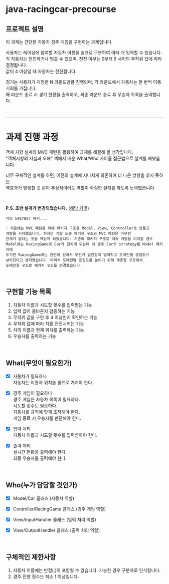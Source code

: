 # java-racingcar-precourse
## 프로젝트 설명
이 과제는 간단한 자동차 경주 게임을 구현하는 과제입니다.

사용자는 레이싱에 참여할 자동차 이름을 쉼표로 구분하여 여러 개 입력할 수 있습니다.  
각 자동차는 전진하거나 멈출 수 있으며, 전진 여부는 0부터 9 사이의 무작위 값에 따라 결정됩니다.  
값이 4 이상일 때 자동차는 전진합니다.

경기는 사용자가 지정한 N 라운드만큼 진행되며, 각 라운드에서 자동차는 한 번씩 이동 기회를 가집니다.  
매 라운드 종료 시 경기 현황을 출력하고, 최종 라운드 종료 후 우승자 목록을 출력합니다.



<br>

- - -

# 과제 진행 과정

객체 지향 설계와 MVC 패턴을 활용하여 과제를 해결해 볼 생각입니다.  
"객체지향의 사실과 오해" 책에서 배운 What/Who 사이클 접근법으로 설계를 해봤습니다.  

너무 구체적인 설계를 하면, 이전의 설계에 지나치게 의존하여 더 나은 방향을 찾지 못하는  
역효과가 발생할 것 같아 추상적이라도 역할이 확실한 설계를 하도록 노력했습니다.  

<br>

**P.S. 초반 설계가 변경되었습니다.** [(해당 커밋)](https://github.com/Hacanna42/java-racingcar-7/commit/54870d782b89d4b6a79599e73831418ac693e490)  
```
커밋 54870d7 에서...

: 처음에는 MVC 패턴을 위해 패키지 구조를 Model, View, Controller로 만들고
개발을 시작했습니다, 하지만 개발 도중 패키지 구조와 MVC 패턴은 아무런
관계가 없다는 것을 깨닫게 되었습니다. 기존의 패키지 구조로 계속 개발을 이어갈 경우
Model에는 RacingGame과 Car가 겹치게 되는데 이 경우 Car의 strategy를 Model 패키지에
두기엔 RacingGame과는 관련이 없어서 무언가 일관성이 떨어지고 도메인별 응집도가
낮아진다고 생각했습니다. 따라서 도메인별 응집도를 높이기 위해 계층형 구조에서
도메인형 구조로 패키지 구조를 변경했습니다.
```

<br>





## 구현할 기능 목록
1. 자동차 이름과 시도할 횟수를 입력받는 기능
2. 입력 값이 올바른지 검증하는 기능
3. 무작위 값을 구한 후 4 이상인지 확인하는 기능
4. 무작위 값에 따라 차를 전진시키는 기능
5. 차의 이름과 현재 위치를 출력하는 기능
6. 우승자를 출력하는 기능  

<br>

## What(무엇이 필요한가)
- [x] 자동차가 필요하다  
    자동차는 이름과 위치를 필드로 가져야 한다.  


- [x] 경주 게임이 필요하다  
    경주 게임은 자동차 목록이 필요하다.  
    시도할 횟수도 필요하다.  
    자동차를 규칙에 맞게 조작해야 한다.  
    게임 종료 시 우승자를 판단해야 한다.  


- [x] 입력 처리  
    자동차 이름과 시도할 횟수를 입력받아야 한다.


- [x] 출력 처리  
    실시간 현황을 출력해야 한다.  
    최종 우승자를 출력해야 한다.  

<br>

## Who(누가 담당할 것인가)
- [x] Model/Car 클래스 (자동차 역할)  
- [x] Controller/RacingGame 클래스 (경주 게임 역할)  
- [x] View/InputHandler 클래스 (입력 처리 역할)
- [x] View/OutputHandler 클래스 (출력 처리 역할)


<br>

## 구체적인 제한사항
1. 자동차 이름에는 반점(,)이 포함될 수 없습니다. 가능한 경우 구분자로 인식됩니다.
2. 경주 진행 횟수는 최소 1 이상입니다.
